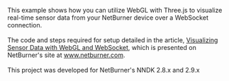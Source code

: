 This example shows how you can utilize WebGL with Three.js to visualize real-time sensor data from your NetBurner device over a WebSocket connection.
<br><br>
The code and steps required for setup detailed in the article, [Visualizing Sensor Data with WebGL and WebSocket](https://www.netburner.com/learn/visualizing-sensor-data-with-webgl-and-websockets/),
which is presented on NetBurner's site at www.netburner.com.
<br><br>
This project was developed for NetBurner's NNDK 2.8.x and 2.9.x
